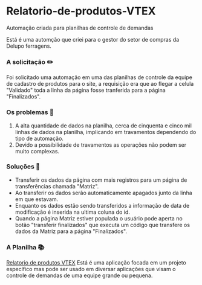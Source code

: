 # Relatorio-de-produtos-VTEX
Automação criada para planilhas de controle de demandas

Está  é uma automção que criei para o gestor do setor de compras da Delupo ferragens.

### A solicitação ✏️
Foi solicitado uma automação em uma das planilhas de controle da equipe de cadastro de produtos para o site, a requisição era que ao flegar a celula "Validado" toda a linha da página fosse tranferida para a página "Finalizados".

### Os problemas 👀
1. A alta quantidade de dados na planilha, cerca de cinquenta e cinco mil linhas de dados na planilha, implicando em travamentos dependendo do tipo de automação.
2. Devido a possibilidade de travamentos as operações não podem ser muito complexas.

### Soluções 🥳
* Transferir os dados da página com mais registros para um página de transferências chamada "Matriz".
* Ao transferir os dados serão automaticamente apagados junto da linha em que estavam.
* Enquanto os dados estão sendo transferidos a informação de data de modificação é inserida na ultima coluna do id.
* Quando a página Matriz estiver populada o usuário pode aperta no botão "transferir finalizados" que executa um código que transfere os dados da Matriz para a página "Finalizados".

### A Planilha 📚
[Relatorio de produtos VTEX](https://docs.google.com/spreadsheets/d/1I4yeUIQSHMUZ4IPFXNzrbD3BlFBqFE8g-gMTwaD7SH4/edit#gid=1377371867!target=_blank)
Está é uma aplicação focada em um projeto específico mas pode ser usado em diversar aplicações que visam o controle de demandas de uma equipe grande ou pequena.
